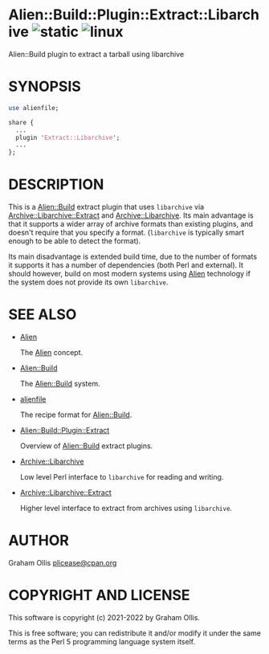 # Alien::Build::Plugin::Extract::Libarchive ![static](https://github.com/PerlAlien/Alien-Build-Plugin-Extract-Libarchive/workflows/static/badge.svg) ![linux](https://github.com/PerlAlien/Alien-Build-Plugin-Extract-Libarchive/workflows/linux/badge.svg)

Alien::Build plugin to extract a tarball using libarchive

# SYNOPSIS

```perl
use alienfile;

share {
  ...
  plugin 'Extract::Libarchive';
  ...
};
```

# DESCRIPTION

This is a [Alien::Build](https://metacpan.org/pod/Alien::Build) extract plugin that uses `libarchive` via
[Archive::Libarchive::Extract](https://metacpan.org/pod/Archive::Libarchive::Extract) and [Archive::Libarchive](https://metacpan.org/pod/Archive::Libarchive).  Its main
advantage is that it supports a wider array of archive formats than
existing plugins, and doesn't require that you specify a format.
(`libarchive` is typically smart enough to be able to detect the
format).

Its main disadvantage is extended build time, due to the number of
formats it supports it has a number of dependencies (both Perl and
external).  It should however, build on most modern systems using
[Alien](https://metacpan.org/pod/Alien) technology if the system does not provide its own `libarchive`.

# SEE ALSO

- [Alien](https://metacpan.org/pod/Alien)

    The [Alien](https://metacpan.org/pod/Alien) concept.

- [Alien::Build](https://metacpan.org/pod/Alien::Build)

    The [Alien::Build](https://metacpan.org/pod/Alien::Build) system.

- [alienfile](https://metacpan.org/pod/alienfile)

    The recipe format for [Alien::Build](https://metacpan.org/pod/Alien::Build).

- [Alien::Build::Plugin::Extract](https://metacpan.org/pod/Alien::Build::Plugin::Extract)

    Overview of [Alien::Build](https://metacpan.org/pod/Alien::Build) extract plugins.

- [Archive::Libarchive](https://metacpan.org/pod/Archive::Libarchive)

    Low level Perl interface to `libarchive` for reading and writing.

- [Archive::Libarchive::Extract](https://metacpan.org/pod/Archive::Libarchive::Extract)

    Higher level interface to extract from archives using `libarchive`.

# AUTHOR

Graham Ollis <plicease@cpan.org>

# COPYRIGHT AND LICENSE

This software is copyright (c) 2021-2022 by Graham Ollis.

This is free software; you can redistribute it and/or modify it under
the same terms as the Perl 5 programming language system itself.
